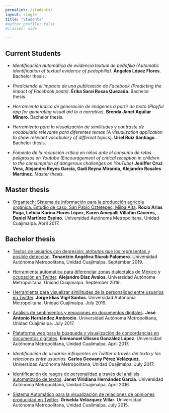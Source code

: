 ```yaml
---
permalink: /students/
layout: single
title: "Students"
#author_profile: false
#classes: wide

---
```

## Current Students
* _Identificación automática de evidencia textual de pedofilia (Automatic identification of textual evidence of pedophilia)_. **Ángeles López Flores**. Bachelor thesis.

* _Prediciendo el impacto de una publicación de Facebook (Predicting the impact of Facebook posts)_. **Érika Sarai Rosas Quezada**. Bachelor thesis.

* _Herramienta lúdica de generación de imágenes a partir de texto (Playful app for generating visual aid to a narrative)_. **Brenda Janet Aguilar Minero**. Bachelor thesis.

* _Herramienta para la visualización de similitudes y contraste de vocabulario relevante para diferentes temas (A visualization application to show relevant vocabulary of different topics)_. **Uriel Ruiz Santiago**. Bachelor thesis.

* _Fomento de la recepción crítica en niños ante el consumo de retos peligrosos en Youtube (Encouragement of critical reception in children to the consumption of dangerous challenges on YouTube)_ **Jeniffer Cruz Vera, Alejandro Reyes García, Gadi Reyna Miranda, Alejandro Rosales Martínez**. _Master thesis_.


## Master thesis

* [Organtech: Sistema de información para la producción agrícola orgánica. Estudio de caso: San Pablo Oztetepec, Milpa Alta](/assets/documents/ICR_Organtech_2017). **Rocío Arias Puga, Leticia Karina Flores López, Karen Ameyalli Villafán Cáceres, Daniel Martínez Espino**. Universidad Autónoma Metropolitana, Unidad Cuajimalpa. Abril 2017.


## Bachelor thesis

* [Textos de usuarios con depresión: atributos que los representan y posible detección](/assets/documents/PT_TonantzinSiurob_2019). **Tonantzin Angélica Siurob Palomero**.  Universidad Autónoma Metropolitana, Unidad Cuajimalpa. September 2019.

* [Herramienta automática para diferenciar zonas dialectales de México y ocupación en Twitter](/assets/documents/PT_AlejandroDiaz_2019). **Alejandro Díaz Ávalos**.  Universidad Autónoma Metropolitana, Unidad Cuajimalpa. September 2019.

* [Herramienta para visualizar similitudes de la personalidad entre usuarios en Twitter](/assets/documents/PT_JorgeVigil_2019). **Jorge Elías Vigil Santos**. Universidad Autónoma Metropolitana, Unidad Cuajimalpa. July 2019.

* [Análisis de sentimientos y emociones en documentos digitales](/assets/documents/PT_AntonioHernandez_2017). **José Antonio Hernández Ambrocio**. Universidad Autónoma Metropolitana, Unidad Cuajimalpa. July 2017.

* [Plataforma web para la búsqueda y visualización de concordancias en documentos digitales](/assets/documents/PT_EmmanuelGonzalez_2017). **Emmanuel Ulisses González López**. Universidad Autónoma Metropolitana, Unidad Cualimalpa. April 2017.

* *Identificación de usuarios influyentes en Twitter a través del texto y las relaciones entre usuarios*. **Carlos Geovany Pérez Velázquez**. Universidad Autónoma Metropolitana, Unidad Cuajimalpa. July 2017.

* [Identificación de rasgos de personalidad a través del análisis automatizado de textos](/assets/documents/PT_JanetHernandez_2016). **Janet Viridiana Hernández García**. Universidad Autónoma Metropolitana, Unidad Cuajimalpa. April 2016.

* [Sistema Automático para la visualización de relaciones de opiniones producidad en Twitter](/assets/documents/PT_GriseldaVelazquez_2015). **Griselda Velázquez Villar**. Universidad Autónoma Metropolitana, Unidad Cualimalpa. July 2015.
